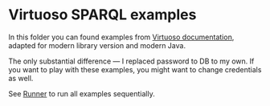 # Virtuoso SPARQL examples

In this folder you can found examples from
[Virtuoso documentation](https://vos.openlinksw.com/owiki/wiki/VOS/VirtJenaProvider#The%20Tests),
adapted for modern library version and modern Java.

The only substantial difference — I replaced password to DB to my own. If you want to play with these examples,
you might want to change credentials as well.

See [Runner](Runner.java) to run all examples sequentially.
